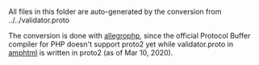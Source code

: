 All files in this folder are auto-generated by the conversion from ../../validator.proto

The conversion is done with [allegrophp](https://github.com/allegro/php-protobuf), since the official Protocol Buffer compiler for PHP doesn't support proto2 yet while validator.proto in [amphtml](https://github.com/ampproject/amphtml) is written in proto2 (as of Mar 10, 2020).
